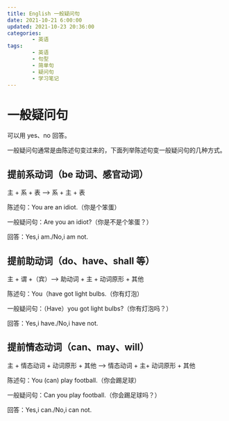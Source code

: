 ```yaml
---
title: English 一般疑问句
date: 2021-10-21 6:00:00
updated: 2021-10-23 20:36:00
categories:
        - 英语
tags:
        - 英语
        - 句型
        - 简单句
        - 疑问句
        - 学习笔记
---
```


# 一般疑问句

可以用 yes、no 回答。

一般疑问句通常是由陈述句变过来的，下面列举陈述句变一般疑问句的几种方式。

## 提前系动词（be 动词、感官动词）

主 + 系 + 表 ——> 系 + 主 + 表

陈述句：You are an idiot.（你是个笨蛋）

一般疑问句：Are you an idiot?（你是不是个笨蛋？）

回答：Yes,i am./No,i am not.

## 提前助动词（do、have、shall 等）

主 + 谓 +（宾）——> 助动词 + 主 + 动词原形 + 其他

陈述句：You（have got light bulbs.（你有灯泡）

一般疑问句：（Have）you got light bulbs?（你有灯泡吗？）

回答：Yes,i have./No,i have not.

## 提前情态动词（can、may、will）

主 + 情态动词 + 动词原形 + 其他 ——> 情态动词 + 主+ 动词原形 + 其他

陈述句：You (can) play football.（你会踢足球）

一般疑问句：Can you play football.（你会踢足球吗？）

回答：Yes,i can./No,i can not.

